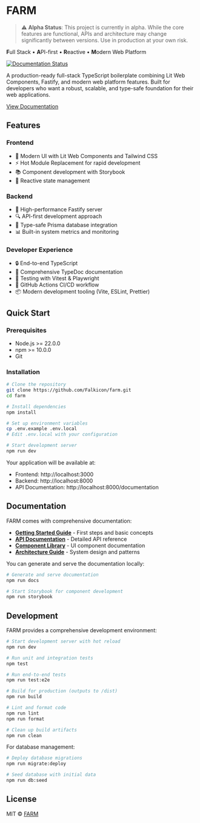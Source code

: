 # FARM

> ⚠️ **Alpha Status**: This project is currently in alpha. While the core features are functional, APIs and architecture may change significantly between versions. Use in production at your own risk.

**F**ull Stack • **A**PI-first • **R**eactive • **M**odern Web Platform

[![Documentation Status](https://github.com/Falkicon/farm/actions/workflows/docs.yml/badge.svg)](https://github.com/Falkicon/farm/actions/workflows/docs.yml)

A production-ready full-stack TypeScript boilerplate combining Lit Web Components, Fastify, and modern web platform features. Built for developers who want a robust, scalable, and type-safe foundation for their web applications.

[View Documentation](https://falkicon.github.io/farm/)

## Features

### Frontend
- 🎨 Modern UI with Lit Web Components and Tailwind CSS
- ⚡ Hot Module Replacement for rapid development
- 📚 Component development with Storybook
- 🔄 Reactive state management

### Backend
- 🚀 High-performance Fastify server
- 🔍 API-first development approach
- 💾 Type-safe Prisma database integration
- 📊 Built-in system metrics and monitoring

### Developer Experience
- 🔒 End-to-end TypeScript
- 📝 Comprehensive TypeDoc documentation
- 🧪 Testing with Vitest & Playwright
- 🔄 GitHub Actions CI/CD workflow
- 📦 Modern development tooling (Vite, ESLint, Prettier)

## Quick Start

### Prerequisites
- Node.js >= 22.0.0
- npm >= 10.0.0
- Git

### Installation

```bash
# Clone the repository
git clone https://github.com/Falkicon/farm.git
cd farm

# Install dependencies
npm install

# Set up environment variables
cp .env.example .env.local
# Edit .env.local with your configuration

# Start development server
npm run dev
```

Your application will be available at:
- Frontend: http://localhost:3000
- Backend: http://localhost:8000
- API Documentation: http://localhost:8000/documentation

## Documentation

FARM comes with comprehensive documentation:

- **[Getting Started Guide](https://falkicon.github.io/farm/)** - First steps and basic concepts
- **[API Documentation](https://falkicon.github.io/farm/modules.html)** - Detailed API reference
- **[Component Library](https://falkicon.github.io/farm/modules.html)** - UI component documentation
- **[Architecture Guide](https://falkicon.github.io/farm/modules.html)** - System design and patterns

You can generate and serve the documentation locally:

```bash
# Generate and serve documentation
npm run docs

# Start Storybook for component development
npm run storybook
```

## Development

FARM provides a comprehensive development environment:

```bash
# Start development server with hot reload
npm run dev

# Run unit and integration tests
npm test

# Run end-to-end tests
npm run test:e2e

# Build for production (outputs to /dist)
npm run build

# Lint and format code
npm run lint
npm run format

# Clean up build artifacts
npm run clean
```

For database management:
```bash
# Deploy database migrations
npm run migrate:deploy

# Seed database with initial data
npm run db:seed
```

## License

MIT © [FARM](LICENSE)

